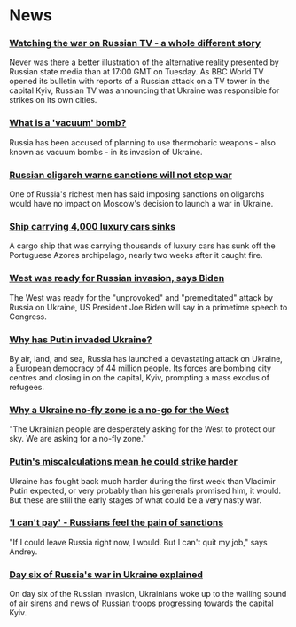 # News
### [Watching the war on Russian TV - a whole different story](https://www.bbc.com/news/world-europe-60571737)
Never was there a better illustration of the alternative reality presented by Russian state media than at 17:00 GMT on Tuesday. As BBC World TV opened its bulletin with reports of a Russian attack on a TV tower in the capital Kyiv, Russian TV was announcing that Ukraine was responsible for strikes on its own cities.
### [What is a 'vacuum' bomb?](https://www.bbc.com/news/business-60571395)
Russia has been accused of planning to use thermobaric weapons - also known as vacuum bombs - in its invasion of Ukraine. 
### [Russian oligarch warns sanctions will not stop war](https://www.bbc.com/news/business-60557081)
One of Russia's richest men has said imposing sanctions on oligarchs would have no impact on Moscow's decision to launch a war in Ukraine.
### [Ship carrying 4,000 luxury cars sinks](https://www.bbc.com/news/business-60579640)
A cargo ship that was carrying thousands of luxury cars has sunk off the Portuguese Azores archipelago, nearly two weeks after it caught fire. 
### [West was ready for Russian invasion, says Biden](https://www.bbc.com/news/world-us-canada-60582210)
The West was ready for the "unprovoked" and "premeditated" attack by Russia on Ukraine, US President Joe Biden will say in a primetime speech to Congress.
### [Why has Putin invaded Ukraine?](https://www.bbc.com/news/world-europe-56720589)
By air, land, and sea, Russia has launched a devastating attack on Ukraine, a European democracy of 44 million people. Its forces are bombing city centres and closing in on the capital, Kyiv, prompting a mass exodus of refugees.
### [Why a Ukraine no-fly zone is a no-go for the West](https://www.bbc.com/news/world-europe-60576443)
"The Ukrainian people are desperately asking for the West to protect our sky. We are asking for a no-fly zone."
### [Putin's miscalculations mean he could strike harder](https://www.bbc.com/news/world-60574277)
Ukraine has fought back much harder during the first week than Vladimir Putin expected, or very probably than his generals promised him, it would. But these are still the early stages of what could be a very nasty war.
### ['I can't pay' - Russians feel the pain of sanctions](https://www.bbc.com/news/world-europe-60558731)
"If I could leave Russia right now, I would. But I can't quit my job," says Andrey.
### [Day six of Russia's war in Ukraine explained](https://www.bbc.com/news/world-europe-60576450)
On day six of the Russian invasion, Ukrainians woke up to the wailing sound of air sirens and news of Russian troops progressing towards the capital Kyiv. 
